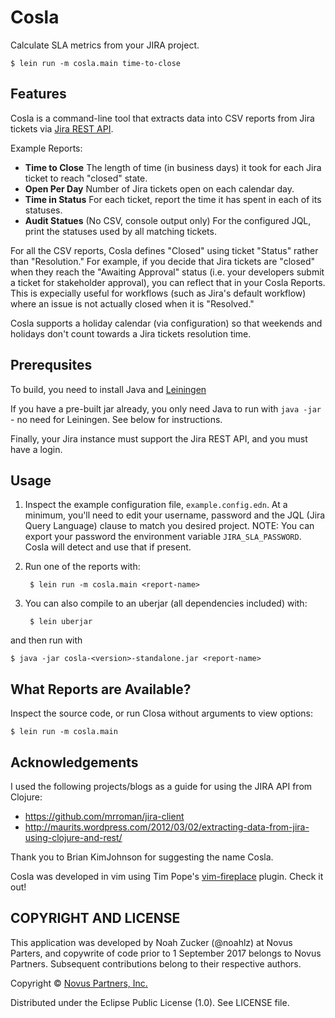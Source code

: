 # Cosla

Calculate SLA metrics from your JIRA project.

    $ lein run -m cosla.main time-to-close

## Features

Cosla is a command-line tool that extracts data into CSV reports from Jira tickets via [Jira REST API](https://developer.atlassian.com/jiradev/jira-apis/jira-rest-apis).

Example Reports:

- **Time to Close** The length of time (in business days) it took for each Jira ticket to reach "closed" state.
- **Open Per Day** Number of Jira tickets open on each calendar day.
- **Time in Status** For each ticket, report the time it has spent in each of its statuses.
- **Audit Statues** (No CSV, console output only) For the configured JQL, print the statuses used by all matching tickets.

For all the CSV reports, Cosla defines "Closed" using ticket "Status" rather than "Resolution."  For example, if you decide that Jira tickets are "closed" when they reach the "Awaiting Approval" status (i.e. your developers submit a ticket for stakeholder approval), you can reflect that in your Cosla Reports. This is expecially useful for workflows (such as Jira's default workflow) where an issue is not actually closed when it is "Resolved."

Cosla supports a holiday calendar (via configuration) so that weekends and holidays don't count towards a Jira tickets resolution time.

## Prerequsites

To build, you need to install Java and [Leiningen](https://leiningen.org/)

If you have a pre-built jar already, you only need Java to run with `java -jar` - no need for Leiningen. See below for instructions.

Finally, your Jira instance must support the Jira REST API, and you must have a login.

## Usage

1. Inspect the example configuration file, `example.config.edn`. At a minimum, you'll need to edit your username, password and the JQL (Jira Query Language) clause to match you desired project. NOTE: You can export your password the environment variable `JIRA_SLA_PASSWORD`. Cosla will detect and use that if present.

2. Run one of the reports with:

        $ lein run -m cosla.main <report-name>

3. You can also compile to an uberjar (all dependencies included) with:

        $ lein uberjar

and then run with

    $ java -jar cosla-<version>-standalone.jar <report-name>


## What Reports are Available?

Inspect the source code, or run Closa without arguments to view options:

    $ lein run -m cosla.main

## Acknowledgements

I used the following projects/blogs as a guide for using the JIRA API from Clojure:

- https://github.com/mrroman/jira-client
- http://maurits.wordpress.com/2012/03/02/extracting-data-from-jira-using-clojure-and-rest/

Thank you to Brian KimJohnson for suggesting the name Cosla.

Cosla was developed in vim using Tim Pope's [vim-fireplace](https://github.com/tpope/vim-fireplace) plugin. Check it out!

## COPYRIGHT AND LICENSE

This application was developed by Noah Zucker (@noahlz) at Novus Parters, and copywrite of code prior to 1 September 2017 belongs to Novus Partners. Subsequent contributions belong to their respective authors.

Copyright © [Novus Partners, Inc.](https://www.novus.com)

Distributed under the Eclipse Public License (1.0). See LICENSE file.
